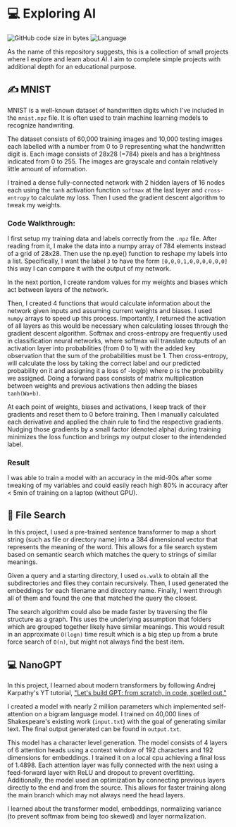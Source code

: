 # 💻 Exploring AI 

![GitHub code size in bytes](https://img.shields.io/github/languages/code-size/kellen-sun/Exploring_AI.svg)
![Language](https://img.shields.io/badge/python.svg)


As the name of this repository suggests, this is a collection of small projects where I explore and learn about AI. I aim to complete simple projects with additional depth for an educational purpose.

## ✍️ MNIST

MNIST is a well-known dataset of handwritten digits which I've included in the ``mnist.npz`` file. It is often used to train machine learning models to recognize handwriting.

The dataset consists of 60,000 training images and 10,000 testing images each labelled with a number from 0 to 9 representing what the handwritten digit is. Each image consists of 28x28 (=784) pixels and has a brightness indicated from 0 to 255. The images are grayscale and contain relatively little amount of information. 

I trained a dense fully-connected network with 2 hidden layers of 16 nodes each using the ``tanh`` activation function ``softmax`` at the last layer and ``cross-entropy`` to calculate my loss. Then I used the gradient descent algorithm to tweak my weights.

### Code Walkthrough:

I first setup my training data and labels correctly from the ``.npz`` file. After reading from it, I make the data into a numpy array of 784 elements instead of a grid of 28x28. Then use the np.eye() function to reshape my labels into a list. Specifically, I want the label ``3`` to have the form ``[0,0,0,1,0,0,0,0,0,0]`` this way I can compare it with the output of my network. 

In the next portion, I create random values for my weights and biases which act between layers of the network.

Then, I created 4 functions that would calculate information about the network given inputs and assuming current weights and biases. I used ``numpy`` arrays to speed up this process. Importantly, I returned the activation of all layers as this would be necessary when calculating losses through the gradient descent algorithm. Softmax and cross-entropy are frequently used in classification neural networks, where softmax will translate outputs of an activation layer into probabilities (from 0 to 1) with the added key observation that the sum of the probabilities must be 1. Then cross-entropy, will calculate the loss by taking the correct label and our predicted probability on it and assigning it a loss of -log(p) where p is the probability we assigned. Doing a forward pass consists of matrix multiplication between weights and previous activations then adding the biases ``tanh(Wa+b)``.

At each point of weights, biases and activations, I keep track of their gradients and reset them to 0 before training. Then I manually calculated each derivative and applied the chain rule to find the respective gradients. Nudging those gradients by a small factor (denoted alpha) during training minimizes the loss function and brings my output closer to the intendended label.

### Result

I was able to train a model with an accuracy in the mid-90s after some tweaking of my variables and could easily reach high 80% in accuracy after < 5min of training on a laptop (without GPU).

## 📁 File Search

In this project, I used a pre-trained sentence transformer to map a short string (such as file or directory name) into a 384 dimensional vector that represents the meaning of the word. This allows for a file search system based on semantic search which matches the query to strings of similar meanings.

Given a query and a starting directory, I used ``os.walk`` to obtain all the subdirectories and files they contain recursively. Then, I used generated the embeddings for each filename and directory name. Finally, I went through all of them and found the one that matched the query the closest.

The search algorithm could also be made faster by traversing the file structure as a graph. This uses the underlying assumption that folders which are grouped together likely have similar meanings. This would result in an approximate ``O(logn)`` time result which is a big step up from a brute force search of ``O(n)``, but might not always find the best item.

## 💻 NanoGPT

In this project, I learned about modern transformers by following Andrej Karpathy's YT tutorial, ["Let's build GPT: from scratch, in code, spelled out."](https://youtu.be/kCc8FmEb1nY)

I created a model with nearly 2 million parameters which implemented self-attention on a bigram language model. I trained on 40,000 lines of Shakespeare's existing work (``input.txt``) with the goal of generating similar text. The final output generated can be found in ``output.txt``.

This model has a character level generation. The model consists of 4 layers of 6 attention heads using a context window of 192 characters and 192 dimensions for embeddings. I trained it on a local cpu achieving a final loss of 1.4898. Each attention layer was fully connected with the next using a feed-forward layer with ReLU and dropout to prevent overfitting. Additionally, the model used an optimization by connecting previous layers directly to the end and from the source. This allows for faster training along the main branch which may not always need the head layers.

I learned about the transformer model, embeddings, normalizing variance (to prevent softmax from being too skewed) and layer normalization.
